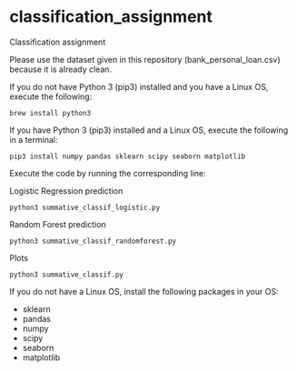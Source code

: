 # classification_assignment
Classification assignment

Please use the dataset given in this repository (bank_personal_loan.csv) because it is already clean.

If you do not have Python 3 (pip3) installed and you have a Linux OS, execute the following:

    brew install python3

If you have Python 3 (pip3) installed and a Linux OS, execute the following in a terminal:

    pip3 install numpy pandas sklearn scipy seaborn matplotlib


Execute the code by running the corresponding line:

Logistic Regression prediction

    python3 summative_classif_logistic.py

Random Forest prediction

    python3 summative_classif_randomforest.py

Plots

    python3 summative_classif.py

If you do not have a Linux OS, install the following packages in your OS:
- sklearn
- pandas
- numpy
- scipy
- seaborn
- matplotlib
